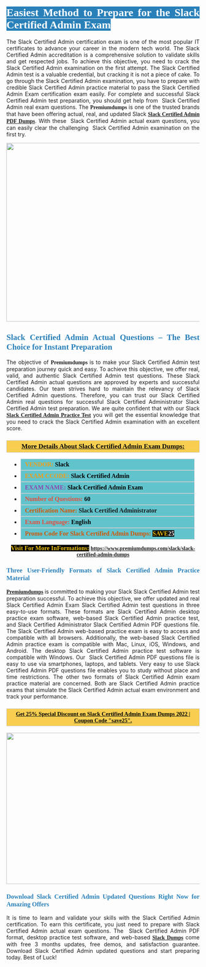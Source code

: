 <h1 style="text-align: justify;"><span style="color:#ffffff;"><span style="font-family:Georgia,serif;"><strong><span style="background-color:#2980b9;">Easiest Method to Prepare for the Slack Certified Admin Exam</span></strong></span></span></h1>

<p style="text-align: justify;">The Slack Certified Admin certification exam is one of the most popular IT certificates to advance your career in the modern tech world. The Slack Certified Admin accreditation is a comprehensive solution to validate skills and get respected jobs. To achieve this objective, you need to crack the Slack Certified Admin examination on the first attempt. The Slack Certified Admin test is a valuable credential, but cracking it is not a piece of cake. To go through the Slack Certified Admin examination, you have to prepare with credible Slack Certified Admin practice material to pass the Slack Certified Admin Exam certification exam easily. For complete and successful Slack Certified Admin test preparation, you should get help from&nbsp; Slack Certified Admin real exam questions. The <span style="font-size:14px;"><span style="font-family:Georgia,serif;"><strong>Premiumdumps</strong></span></span> is one of the trusted brands that have been offering actual, real, and updated Slack <span style="font-family:Georgia,serif;"><strong><a href="https://www.premiumdumps.com/slack/slack-certified-admin-dumps">Slack Certified Admin PDF Dumps</a></strong></span>. With these&nbsp;&nbsp;Slack Certified Admin actual exam questions, you can easily clear the challenging&nbsp; Slack Certified Admin examination on the first try.</p>

<p style="text-align: center;"><a href="https://www.premiumdumps.com/slack/slack-certified-admin-dumps"><img alt="" src="https://i.imgur.com/VJaqCPg.jpeg" style="width: 700px; height: 465px;" /></a></p>

<h2 style="text-align: justify;"><span style="color:#2980b9;"><span style="font-family:Georgia,serif;"><strong>Slack Certified Admin Actual Questions &ndash; The Best Choice for Instant Preparation</strong></span></span></h2>

<p style="text-align: justify;">The objective of <span style="font-size:14px;"><span style="font-family:Georgia,serif;"><strong>Premiumdumps&nbsp;</strong></span></span>is to make your&nbsp;Slack Certified Admin test preparation journey quick and easy. To achieve this objective, we offer real, valid, and authentic Slack Certified Admin test questions. These Slack Certified Admin actual questions are approved by experts and successful candidates. Our team strives hard to maintain the relevancy of Slack Certified Admin questions. Therefore, you can trust our Slack Certified Admin real questions for successful Slack Certified Administrator&nbsp;Slack Certified Admin test preparation. We are quite confident that with our Slack <span style="font-family:Georgia,serif;"><strong><a href="https://www.premiumdumps.com/slack/slack-certified-admin-dumps">Slack Certified Admin Practice Test</a></strong></span> you will get the essential knowledge that you need to crack the Slack Certified Admin examination with an excellent score.</p>

<h3 style="background: #f7ce50; border: 1px solid rgb(204, 204, 204); padding: 5px 10px; text-align: center;"><span style="font-family:Georgia,serif;"><u><u><span style="color:#000000;"><span style="font-size:11pt"><span style="line-height:normal"><b><span style="font-size:13.0pt"><span cambria="">More Details About Slack Certified Admin Exam Dumps:</span></span></b></span></span></span></u></u></span></h3>

<ul>
	<li style="margin:0cm 10pt">
	<div style="background:#61c4cd; border: 1px solid rgb(204, 204, 204); padding: 5px 10px; text-align: justify;"><span style="font-family:Georgia,serif;"><span style="font-size:11pt"><span style="line-height:normal"><b><span style="font-size:12.0pt"><span new="" roman="" times=""><span style="color:#f39c12;">VENDOR:</span> <span style="color:#000000;">Slack</span></span></span></b></span></span></span></div>
	</li>
	<li style="margin:0cm 10pt">
	<div style="background: #61c4cd; border: 1px solid rgb(204, 204, 204); padding: 5px 10px; text-align: justify;"><span style="font-family:Georgia,serif;"><span style="font-size:11pt"><span style="line-height:normal"><b><span style="font-size:12.0pt"><span new="" roman="" times=""><span style="color:#f39c12;">EXAM CCODE:</span> <span style="color:#000000;">Slack Certified Admin</span></span></span></b></span></span></span></div>
	</li>
	<li style="margin:0cm 10pt">
	<div style="background: #61c4cd; border: 1px solid rgb(204, 204, 204); padding: 5px 10px; text-align: justify;"><span style="font-family:Georgia,serif;"><span style="font-size:11pt"><span style="line-height:normal"><b><span style="font-size:12.0pt"><span new="" roman="" times=""><span style="color:#8e44ad;">EXAM NAME:</span> <span style="color:#000000;">Slack Certified Admin Exam</span></span></span></b></span></span></span></div>
	</li>
	<li style="margin:0cm 10pt">
	<div style="background: #61c4cd; border: 1px solid rgb(204, 204, 204); padding: 5px 10px;"><span style="font-family:Georgia,serif;"><span style="font-size:11pt"><span style="line-height:normal"><b><span style="font-size:12.0pt"><span new="" roman="" times=""><span style="color:#e74c3c;">Number of Questions:</span><span style="color:#000000;"><span style="color:#f1c40f;"> </span>60</span></span></span></b></span></span></span></div>
	</li>
	<li style="margin:0cm 10pt">
	<div style="background: #61c4cd; border: 1px solid rgb(204, 204, 204); padding: 5px 10px; text-align: justify;"><span style="font-family:Georgia,serif;"><span style="font-size:11pt"><span style="line-height:normal"><b><span style="font-size:12.0pt"><span new="" roman="" times=""><span style="color:#d35400;">Certification Name:</span> Slack Certified Administrator</span></span></b></span></span></span></div>
	</li>
	<li style="margin:0cm 10pt">
	<div style="background: #61c4cd; border: 1px solid rgb(204, 204, 204); padding: 5px 10px; text-align: justify;"><span style="font-family:Georgia,serif;"><span style="font-size:11pt"><span style="line-height:normal"><b><span style="font-size:12.0pt"><span new="" roman="" times=""><span style="color:#e74c3c;">Exam Language:</span> <span style="color:#000000;">English</span></span></span></b></span></span></span></div>
	</li>
	<li style="margin:0cm 10pt">
	<div style="background: #61c4cd; border: 1px solid rgb(204, 204, 204); padding: 5px 10px;"><span style="font-family:Georgia,serif;"><span style="font-size:11pt"><span style="line-height:normal"><b><span style="font-size:12.0pt"><span new="" roman="" times=""><span style="color:#d35400;">Promo Code For Slack Certified Admin Dumps:</span><span style="color:#f1c40f;"> <span style="background-color:#000000;">SAVE</span></span><span style="color:#ffffff;"><span style="background-color:#000000;">25</span></span></span></span></b></span></span></span></div>
	</li>
</ul>

<p style="text-align: center;"><span style="font-family:Georgia,serif;"><strong><span style="font-size:16px;"><span style="color:#f1c40f;"><span style="background-color:#000000;">Visit For More InFormations:</span></span></span> <a href="https://www.premiumdumps.com/slack/slack-certified-admin-dumps">https://www.premiumdumps.com/slack/slack-certified-admin-dumps</a></strong></span></p>

<h3 style="text-align: justify;"><span style="color:#2980b9;"><span style="font-family:Georgia,serif;"><strong><strong><strong>Three User-Friendly Formats of Slack Certified Admin Practice Material </strong></strong></strong></span></span></h3>

<p style="text-align: justify;"><span style="font-size:14px;"><span style="font-family:Georgia,serif;"><strong><a href="https://www.premiumdumps.com/">Premiumdumps</a>&nbsp;</strong></span></span>is committed to making your Slack&nbsp;Slack Certified Admin test preparation successful. To achieve this objective, we offer updated and real Slack Certified Admin Exam&nbsp;Slack Certified Admin test questions in three easy-to-use formats. These formats are Slack Certified Admin desktop practice exam software, web-based Slack Certified Admin practice test, and Slack Certified Administrator&nbsp;Slack Certified Admin PDF questions file. The Slack Certified Admin web-based practice exam is easy to access and compatible with all browsers. Additionally, the web-based Slack Certified Admin practice exam is compatible with Mac, Linux, iOS, Windows, and Android. The desktop Slack Certified Admin practice test software is compatible with Windows. Our &nbsp;Slack Certified Admin PDF questions file is easy to use via smartphones, laptops, and tablets. Very easy to use Slack Certified Admin PDF questions file enables you to study without place and time restrictions. The other two formats of Slack Certified Admin&nbsp;exam practice material are concerned. Both are Slack Certified Admin practice exams that simulate the Slack Certified Admin actual exam environment and track your performance.</p>

<h3 style="background: rgb(247, 206, 80); border: 1px solid rgb(204, 204, 204); padding: 5px 10px; text-align: center;"><span style="font-family:Georgia,serif;"><u><span style="color:#000000;"><span style="font-size:11pt;"><span style="line-height:normal;"><b><span cambria="">Get 25% Special Discount on Slack Certified Admin Exam Dumps 2022 | Coupon Code &quot;save25&quot;.</span></b></span></span></span></u></span></h3>

<p style="text-align: center;"><strong><strong><a href="https://www.premiumdumps.com/slack/slack-certified-admin-dumps"><img alt="" src="https://i.imgur.com/2KPb8yb.jpeg" style="width: 700px; height: 394px;" /></a></strong></strong></p>

<h3 style="text-align: justify;"><strong><span style="color:#2980b9;"><span style="font-family:Georgia,serif;"><strong><strong><strong>Download Slack Certified Admin Updated Questions Right Now for Amazing Offers</strong></strong></strong></span></span></strong></h3>

<p style="text-align: justify;">It is time to learn and validate your skills with the Slack Certified Admin certification. To earn this certificate, you just need to prepare with&nbsp;Slack Certified Admin actual exam questions. The&nbsp; Slack Certified Admin PDF format, desktop practice test software, and web-based <span style="font-family:Georgia,serif;"><strong><a href="https://www.premiumdumps.com/slack-exam-dumps">Slack&nbsp;Dumps</a></strong></span> come with free 3 months updates, free demos, and satisfaction guarantee. Download Slack Certified Admin&nbsp;updated questions and start preparing today. Best of Luck!</p>
